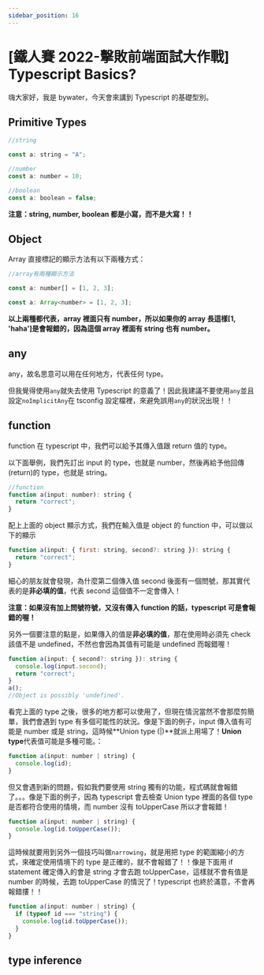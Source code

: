 ```yaml
---
sidebar_position: 16
---
```


# [鐵人賽 2022-擊敗前端面試大作戰] Typescript Basics?

嗨大家好，我是 bywater，今天會來講到 Typescript 的基礎型別。

## Primitive Types

```js
//string

const a: string = "A";

//number
const a: number = 10;

//boolean
const a: boolean = false;
```

**注意：string, number, boolean 都是小寫，而不是大寫！！**

## Object

Array 直接標記的顯示方法有以下兩種方式：

```js
//array有兩種顯示方法

const a: number[] = [1, 2, 3];

const a: Array<number> = [1, 2, 3];
```

**以上兩種都代表，array 裡面只有 number，所以如果你的 array 長這樣[1, 'haha']是會報錯的，因為這個 array 裡面有 string 也有 number。**

## any

any，故名思意可以用在任何地方，代表任何 type。

但我覺得使用`any`就失去使用 Typescript 的意義了！因此我建議不要使用`any`並且設定`noImplicitAny`在 tsconfig 設定檔裡，來避免誤用`any`的狀況出現！！

## function

function 在 typescript 中，我們可以給予其傳入值跟 return 值的 type。

以下面舉例，我們先訂出 input 的 type，也就是 number，然後再給予他回傳(return)的 type，也就是 string。

```js
//function
function a(input: number): string {
  return "correct";
}
```

配上上面的 object 顯示方式，我們在輸入值是 object 的 function 中，可以做以下的顯示

```js
function a(input: { first: string, second?: string }): string {
  return "correct";
}
```

細心的朋友就會發現，為什麼第二個傳入值 second 後面有一個問號，那其實代表的是**非必填的值**，代表 second 這個值不一定會傳入！

**注意：如果沒有加上問號符號，又沒有傳入 function 的話，typescript 可是會報錯的喔！**

另外一個要注意的點是，如果傳入的值是**非必填的值**，那在使用時必須先 check 該值不是 undefined，不然也會因為其值有可能是 undefined 而報錯喔！

```js
function a(input: { second?: string }): string {
  console.log(input.second);
  return "correct";
}
a();
//Object is possibly 'undefined'.
```

看完上面的 type 之後，很多的地方都可以使用了，但現在情況當然不會那麼剪簡單，我們會遇到 type 有多個可能性的狀況。像是下面的例子，input 傳入值有可能是 number 或是 string，這時候**Union type (|)**就派上用場了！**Union type**代表值可能是多種可能。：

```js
function a(input: number | string) {
  console.log(id);
}
```

但又會遇到新的問題，假如我們要使用 string 獨有的功能，程式碼就會報錯了。。。像是下面的例子，因為 typescript 會去檢查 Union type 裡面的各個 type 是否都符合使用的情境，而 number 沒有 toUpperCase 所以才會報錯！

```js
function a(input: number | string) {
  console.log(id.toUpperCase());
}
```

這時候就要用到另外一個技巧叫做`narrowing`，就是用把 type 的範圍縮小的方式，來確定使用情境下的 type 是正確的，就不會報錯了！！像是下面用 if statement 確定傳入的會是 string 才會去跑 toUpperCase，這樣就不會有值是 number 的時候，去跑 toUpperCase 的情況了！typescript 也終於滿意，不會再報錯摟！！

```js
function a(input: number | string) {
  if (typeof id === "string") {
    console.log(id.toUpperCase());
  }
}
```

## type inference

```

```
